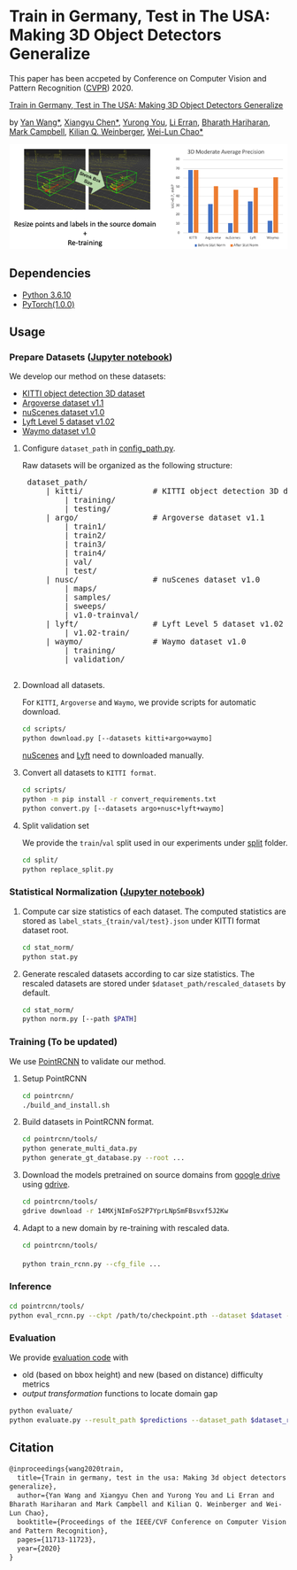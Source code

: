 # Train in Germany, Test in The USA: Making 3D Object Detectors Generalize

This paper has been accpeted by Conference on Computer Vision and Pattern Recognition ([CVPR](http://cvpr2020.thecvf.com/)) 2020.

[Train in Germany, Test in The USA: Making 3D Object Detectors Generalize](https://arxiv.org/abs/2005.08139)

by [Yan Wang*](https://www.cs.cornell.edu/~yanwang/), [Xiangyu Chen*](https://www.cs.cornell.edu/~xchen/), [Yurong You](http://yurongyou.com/), [Li Erran](http://www.cs.columbia.edu/~lierranli/), [Bharath Hariharan](http://home.bharathh.info/), [Mark Campbell](https://campbell.mae.cornell.edu/), [Kilian Q. Weinberger](http://kilian.cs.cornell.edu/), [Wei-Lun Chao*](http://www-scf.usc.edu/~weilunc/)

![Figure](statnorm.png)

## Dependencies
- [Python 3.6.10](https://www.python.org/downloads/)
- [PyTorch(1.0.0)](http://pytorch.org)

## Usage

### Prepare Datasets ([Jupyter notebook](notebooks/prepare_datasets.ipynb))

We develop our method on these datasets:
- [KITTI object detection 3D dataset](http://www.cvlibs.net/datasets/kitti/eval_object.php?obj_benchmark=3d)
- [Argoverse dataset v1.1](https://www.argoverse.org/data.html)
- [nuScenes dataset v1.0](https://www.nuscenes.org/nuscenes)
- [Lyft Level 5 dataset v1.02](https://self-driving.lyft.com/level5/data/)
- [Waymo dataset v1.0](https://waymo.com/open/data/)

1. Configure `dataset_path` in [config_path.py](config_path.py).

    Raw datasets will be organized as the following structure:
    
    <pre>
    dataset_path/
        | kitti/               # KITTI object detection 3D dataset
            | training/
            | testing/
        | argo/                # Argoverse dataset v1.1
            | train1/
            | train2/
            | train3/
            | train4/
            | val/
            | test/
        | nusc/                # nuScenes dataset v1.0
            | maps/
            | samples/
            | sweeps/
            | v1.0-trainval/
        | lyft/                # Lyft Level 5 dataset v1.02
            | v1.02-train/
        | waymo/               # Waymo dataset v1.0
            | training/
            | validation/
    </pre>

2. Download all datasets.

    For `KITTI`, `Argoverse` and `Waymo`, we provide scripts for automatic download.
    ```bash
    cd scripts/
    python download.py [--datasets kitti+argo+waymo]
    ```
    [nuScenes](https://www.nuscenes.org/download) and [Lyft](https://level5.lyft.com/dataset/download-dataset/) need to downloaded manually.

3. Convert all datasets to `KITTI format`.

    ```bash
    cd scripts/
    python -m pip install -r convert_requirements.txt
    python convert.py [--datasets argo+nusc+lyft+waymo]
    ```

4. Split validation set

    We provide the `train`/`val` split used in our experiments under [split](split/) folder.
    
    ```bash
    cd split/
    python replace_split.py
    ```

### Statistical Normalization ([Jupyter notebook](notebooks/stat_norm.ipynb))

1. Compute car size statistics of each dataset. 
The computed statistics are stored as `label_stats_{train/val/test}.json` under KITTI format dataset root.

    ```bash
    cd stat_norm/
    python stat.py
    ```

2. Generate rescaled datasets according to car size statistics. 
The rescaled datasets are stored under `$dataset_path/rescaled_datasets` by default.

    ```bash
    cd stat_norm/
    python norm.py [--path $PATH]
    ```
   
### Training (To be updated)

We use [PointRCNN](https://arxiv.org/abs/1812.04244) to validate our method. 

1. Setup PointRCNN

    ```bash
    cd pointrcnn/
    ./build_and_install.sh
    ```

2. Build datasets in PointRCNN format.

    ```bash
    cd pointrcnn/tools/
    python generate_multi_data.py
    python generate_gt_database.py --root ...
    ```

3. Download the models pretrained on source domains from [google drive](https://drive.google.com/drive/folders/14MXjNImFoS2P7YprLNpSmFBsvxf5J2Kw?usp=sharing) using [gdrive](https://github.com/gdrive-org/gdrive/releases/download/2.1.0/gdrive-linux-x64).

    ```bash
    cd pointrcnn/tools/
    gdrive download -r 14MXjNImFoS2P7YprLNpSmFBsvxf5J2Kw
    ```
    
4. Adapt to a new domain by re-training with rescaled data.

    ```bash
    cd pointrcnn/tools/
    
    python train_rcnn.py --cfg_file ...
    ```
   
### Inference
```bash
cd pointrcnn/tools/
python eval_rcnn.py --ckpt /path/to/checkpoint.pth --dataset $dataset --output_dir $output_dir 
```

### Evaluation

We provide [evaluation code](evaluate/evaluate.py#L279) with
- old (based on bbox height) and new (based on distance) difficulty metrics
- <em>output transformation</em> functions to locate domain gap

```bash
python evaluate/
python evaluate.py --result_path $predictions --dataset_path $dataset_root --metric [old/new]
```

## Citation
```
@inproceedings{wang2020train,
  title={Train in germany, test in the usa: Making 3d object detectors generalize},
  author={Yan Wang and Xiangyu Chen and Yurong You and Li Erran and Bharath Hariharan and Mark Campbell and Kilian Q. Weinberger and Wei-Lun Chao},
  booktitle={Proceedings of the IEEE/CVF Conference on Computer Vision and Pattern Recognition},
  pages={11713-11723},
  year={2020}
}
```

